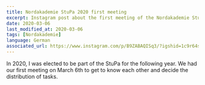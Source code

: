 ```yaml
---
title: Nordakademie StuPa 2020 first meeting
excerpt: Instagram post about the first meeting of the Nordakademie StuPa 2020.
date: 2020-03-06
last_modified_at: 2020-03-06
tags: [Nordakademie]
language: German
associated_url: https://www.instagram.com/p/B9ZABAQISq3/?igshid=1c9r64sqi9qql
---
```


In 2020, I was elected to be part of the StuPa for the following year. We had our first meeting on March 6th to get to know each other and decide the distribution of tasks.
